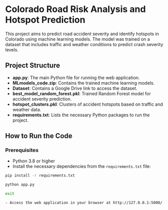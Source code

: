 # Colorado Road Risk Analysis and Hotspot Prediction

This project aims to predict road accident severity and identify hotspots in Colorado using machine learning models. The model was trained on a dataset that includes traffic and weather conditions to predict crash severity levels.

## Project Structure
- **app.py**: The main Python file for running the web application.
- **MLmodels_code.zip**: Contains the trained machine learning models.
- **Dataset**: Contains a Google Drive link to access the dataset.
- **best_model_random_forest.pkl**: Trained Random Forest model for accident severity prediction.
- **hotspot_clusters.pkl**: Clusters of accident hotspots based on traffic and weather data.
- **requirements.txt**: Lists the necessary Python packages to run the project.

## How to Run the Code

### Prerequisites
- Python 3.8 or higher
- Install the necessary dependencies from the `requirements.txt` file:

```bash
pip install -r requirements.txt

python app.py

exit

- Access the web application in your browser at http://127.0.0.1:5000/.


